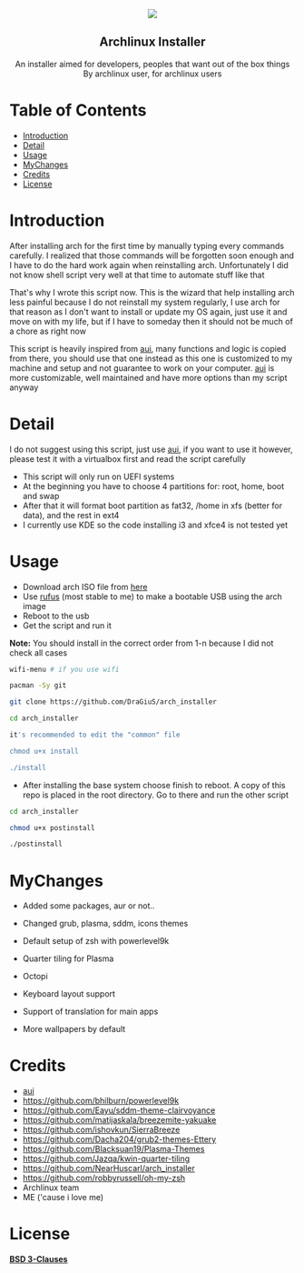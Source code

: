
<html>
<p align="center">
    <img src="https://cdn.iconscout.com/icon/free/png-256/linux-13-532188.png">
</p>
<h2 align="center">Archlinux Installer</h2>
    <p align="center">
   An installer aimed for developers, peoples that want out of the box things
    <br>
    By archlinux user, for archlinux users
</p>
    
 # Table of Contents

- [Introduction](#introduction)
- [Detail](#detail)
- [Usage](#usage)
- [MyChanges](#mychanges)
- [Credits](#credits)
- [License](#license)

# Introduction 

After installing arch for the first time by manually typing every commands
carefully. I realized that those commands will be forgotten soon enough and I
have to do the hard work again when reinstalling arch. Unfortunately I did not
know shell script very well at that time to automate stuff like that

That's why I wrote this script now. This is the wizard that help installing
arch less painful because I do not reinstall my system regularly, I use arch
for that reason as I don't want to install or update my OS again, just use it
and move on with my life, but if I have to someday then it should not be much
of a chore as right now

This script is heavily inspired from [aui][1], many functions and logic is copied
from there, you should use that one instead as this one is customized to my
machine and setup and not guarantee to work on your computer. [aui][1] is more
customizable, well maintained and have more options than my script anyway

# Detail

I do not suggest using this script, just use [aui][1], if you want to use it
however, please test it with a virtualbox first and read the script carefully

* This script will only run on UEFI systems
* At the beginning you have to choose 4 partitions for: root, home, boot and swap
* After that it will format boot partition as fat32, /home in xfs (better for data), and the rest in ext4
* I currently use KDE so the code installing i3 and xfce4 is not tested yet

#  Usage

* Download arch ISO file from [here][2]
* Use [rufus][3] (most stable to me) to make a bootable USB using the arch image
* Reboot to the usb
* Get the script and run it

**Note:** You should install in the correct order from 1-n because I did not
check all cases

```bash
wifi-menu # if you use wifi

pacman -Sy git

git clone https://github.com/DraGiuS/arch_installer

cd arch_installer

it's recommended to edit the "common" file

chmod u+x install

./install
```

* After installing the base system choose finish to reboot. A copy of this repo
is placed in the root directory. Go to there and run the other script

```bash
cd arch_installer

chmod u+x postinstall

./postinstall
```

# MyChanges
* Added some packages, aur or not..

* Changed grub, plasma, sddm, icons themes

* Default setup of zsh with powerlevel9k

* Quarter tiling for Plasma

* Octopi

* Keyboard layout support

* Support of translation for main apps

* More wallpapers by default 

#  Credits

* [aui][1]
* https://github.com/bhilburn/powerlevel9k
* https://github.com/Eayu/sddm-theme-clairvoyance
* https://github.com/matijaskala/breezemite-yakuake
* https://github.com/ishovkun/SierraBreeze
* https://github.com/Dacha204/grub2-themes-Ettery
* https://github.com/Blacksuan19/Plasma-Themes
* https://github.com/Jazqa/kwin-quarter-tiling
* https://github.com/NearHuscarl/arch_installer
* https://github.com/robbyrussell/oh-my-zsh
* Archlinux team
* ME ('cause i love me)
# License

[**BSD 3-Clauses**](../master/LICENSE.md)

[1]: https://github.com/helmuthdu/aui
[2]: https://www.archlinux.org/download/
[3]: https://rufus.akeo.ie/

